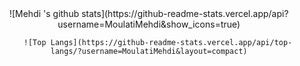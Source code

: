 <div align="center">
        ![Mehdi 's github stats](https://github-readme-stats.vercel.app/api?username=MoulatiMehdi&show_icons=true) 

        ![Top Langs](https://github-readme-stats.vercel.app/api/top-langs/?username=MoulatiMehdi&layout=compact)
</div>

  
  
